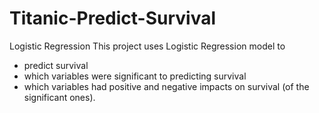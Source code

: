 # Titanic-Predict-Survival
Logistic Regression
This project uses Logistic Regression model to 
- predict survival
- which variables were significant to predicting survival
- which variables had positive and negative impacts on survival (of the significant ones).
